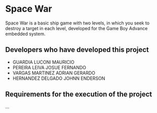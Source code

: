 # Space War

Space War is a basic ship game with two levels, in which you seek to destroy a target in each level, developed for the Game Boy Advance embedded system.

## **Developers who have developed this project**

- GUARDIA LUCONI MAURICIO  
- PEREIRA LEIVA JOSUE FERNANDO  
- VARGAS MARTINEZ ADRIAN GERARDO  
- HERNANDEZ DELGADO JOHNN ENDERSON

## **Requirements for the execution of the project**
...

